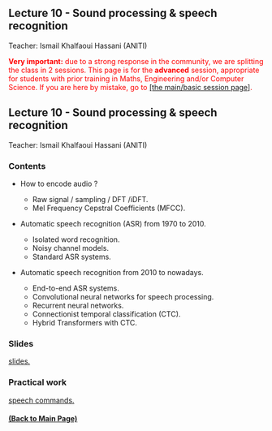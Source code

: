 ## Lecture 10 - Sound processing & speech recognition
Teacher: Ismail Khalfaoui Hassani (ANITI)

<div style="color: red"><span style="font-weight: bold">Very important:</span> due to a strong response in the community, we are splitting the class in 2 sessions. This page is for the <span style="font-weight: bold">advanced</span> session, appropriate for students with prior training in Maths, Engineering and/or Computer Science. If you are here by mistake, go to <a href="https://rufinv.github.io/Intro2AI-class/">[the main/basic session page]</a>. </div>

## Lecture 10 - Sound processing & speech recognition
Teacher: Ismail Khalfaoui Hassani (ANITI)

### Contents

+ How to encode audio ? 
  + Raw signal / sampling / DFT /iDFT.  
  +  Mel Frequency Cepstral Coefficients (MFCC).

+ Automatic speech recognition (ASR) from 1970 to 2010.
  + Isolated word recognition.
  + Noisy channel models.
  + Standard ASR systems.

+ Automatic speech recognition from 2010 to nowadays.
  + End-to-end ASR systems.
  + Convolutional neural networks for speech processing.
  + Recurrent neural networks.
  + Connectionist temporal classification (CTC). 
  + Hybrid Transformers with CTC.

### Slides

[slides.](https://docs.google.com/presentation/d/1E6-Ief6l4nVNBMXCGZFzzeRCWWltB8ezpwtfjXDIlo4Lol/edit?usp=sharing)

### Practical work

[speech commands.](https://colab.research.google.com/drive/1uTH4HtWWH4SAdcoklHJIm0PW-q8MaHkmLol?usp=sharing)


#### [(Back to Main Page)](../index.md)

